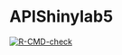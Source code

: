 # APIShinylab5
<!-- badges: start -->
  [![R-CMD-check](https://github.com/SamiraGoudarzilin/APIShinylab5/actions/workflows/R-CMD-check.yaml/badge.svg)](https://github.com/SamiraGoudarzilin/APIShinylab5/actions/workflows/R-CMD-check.yaml)
  <!-- badges: end -->